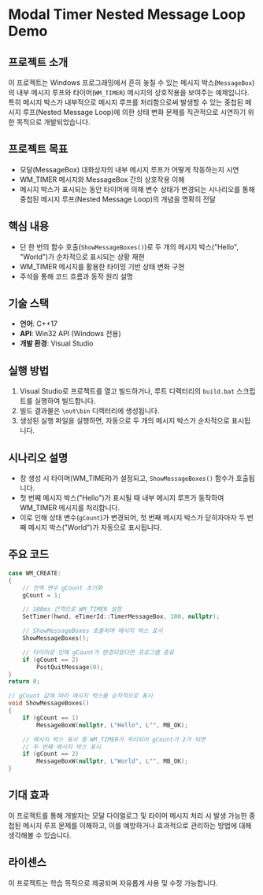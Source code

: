 # Modal Timer Nested Message Loop Demo

## 프로젝트 소개

이 프로젝트는 Windows 프로그래밍에서 흔히 놓칠 수 있는 메시지 박스(`MessageBox`)의 내부 메시지 루프와 타이머(`WM_TIMER`) 메시지의 상호작용을 보여주는 예제입니다. 특히 메시지 박스가 내부적으로 메시지 루프를 처리함으로써 발생할 수 있는 중첩된 메시지 루프(Nested Message Loop)에 의한 상태 변화 문제를 직관적으로 시연하기 위한 목적으로 개발되었습니다.

## 프로젝트 목표

- 모달(MessageBox) 대화상자의 내부 메시지 루프가 어떻게 작동하는지 시연
- WM_TIMER 메시지와 MessageBox 간의 상호작용 이해
- 메시지 박스가 표시되는 동안 타이머에 의해 변수 상태가 변경되는 시나리오를 통해 중첩된 메시지 루프(Nested Message Loop)의 개념을 명확히 전달

## 핵심 내용

- 단 한 번의 함수 호출(`ShowMessageBoxes()`)로 두 개의 메시지 박스("Hello", "World")가 순차적으로 표시되는 상황 재현
- WM_TIMER 메시지를 활용한 타이밍 기반 상태 변화 구현
- 주석을 통해 코드 흐름과 동작 원리 설명

## 기술 스택

- **언어**: C++17
- **API**: Win32 API (Windows 전용)
- **개발 환경**: Visual Studio

## 실행 방법

1. Visual Studio로 프로젝트를 열고 빌드하거나, 루트 디렉터리의 `build.bat` 스크립트를 실행하여 빌드합니다.
2. 빌드 결과물은 `\out\bin` 디렉터리에 생성됩니다.
3. 생성된 실행 파일을 실행하면, 자동으로 두 개의 메시지 박스가 순차적으로 표시됩니다.

## 시나리오 설명

- 창 생성 시 타이머(WM_TIMER)가 설정되고, `ShowMessageBoxes()` 함수가 호출됩니다.
- 첫 번째 메시지 박스("Hello")가 표시될 때 내부 메시지 루프가 동작하여 WM_TIMER 메시지를 처리합니다.
- 이로 인해 상태 변수(`gCount`)가 변경되어, 첫 번째 메시지 박스가 닫히자마자 두 번째 메시지 박스("World")가 자동으로 표시됩니다.

## 주요 코드

```cpp
case WM_CREATE:
{
	// 전역 변수 gCount 초기화
	gCount = 1;

	// 100ms 간격으로 WM_TIMER 설정
	SetTimer(hwnd, eTimerId::TimerMessageBox, 100, nullptr);

	// ShowMessageBoxes 호출하여 메시지 박스 표시
	ShowMessageBoxes();

	// 타이머로 인해 gCount가 변경되었다면 프로그램 종료
	if (gCount == 2)
		PostQuitMessage(0);
}
return 0;

// gCount 값에 따라 메시지 박스를 순차적으로 표시
void ShowMessageBoxes()
{
	if (gCount == 1) 
		MessageBoxW(nullptr, L"Hello", L"", MB_OK);

	// 메시지 박스 표시 중 WM_TIMER가 처리되어 gCount가 2가 되면
	// 두 번째 메시지 박스 표시
	if (gCount == 2) 
		MessageBoxW(nullptr, L"World", L"", MB_OK);
}
```

## 기대 효과

이 프로젝트를 통해 개발자는 모달 다이얼로그 및 타이머 메시지 처리 시 발생 가능한 중첩된 메시지 루프 문제를 이해하고, 이를 예방하거나 효과적으로 관리하는 방법에 대해 생각해볼 수 있습니다.

## 라이센스

이 프로젝트는 학습 목적으로 제공되며 자유롭게 사용 및 수정 가능합니다.

